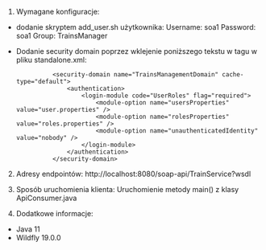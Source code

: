 1. Wymagane konfiguracje:
- dodanie skryptem add_user.sh użytkownika:
    Username: soa1
    Password: soa1
    Group: TrainsManager
    
- Dodanie security domain poprzez wklejenie poniższego tekstu  w tagu <security-domains> w pliku standalone.xml:

                <security-domain name="TrainsManagementDomain" cache-type="default">
                    <authentication>
                        <login-module code="UserRoles" flag="required">
                            <module-option name="usersProperties" value="user.properties" />
                            <module-option name="rolesProperties" value="roles.properties" />
                            <module-option name="unauthenticatedIdentity" value="nobody" />
                        </login-module>    
                    </authentication>
                </security-domain>
     
2. Adresy endpointów:
http://localhost:8080/soap-api/TrainService?wsdl

3. Sposób uruchomienia klienta:
Uruchomienie metody main() z klasy ApiConsumer.java

4. Dodatkowe informacje:
- Java 11
- Wildfly 19.0.0 
